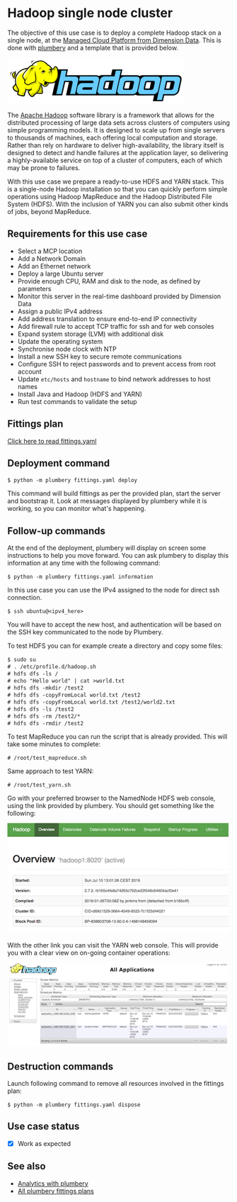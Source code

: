 # Hadoop single node cluster

The objective of this use case is to deploy a complete Hadoop stack on a single node, at the [Managed Cloud Platform from Dimension Data](http://cloud.dimensiondata.com/eu/en/).
This is done with [plumbery](https://developer.dimensiondata.com/display/PLUM/Plumbery) and a template that is provided below.

![Hadoop](hadoop.png)

The [Apache Hadoop](https://hadoop.apache.org) software library is a framework that allows for the distributed processing
of large data sets across clusters of computers using simple programming models.
It is designed to scale up from single servers to thousands of machines, each offering local computation and storage.
Rather than rely on hardware to deliver high-availability, the library itself is
designed to detect and handle failures at the application layer, so delivering a highly-available
service on top of a cluster of computers, each of which may be prone to failures.

With this use case we prepare a ready-to-use HDFS and YARN stack. This is a single-node Hadoop installation
so that you can quickly perform simple operations using Hadoop MapReduce and the Hadoop Distributed File System (HDFS).
With the inclusion of YARN you can also submit other kinds of jobs, beyond MapReduce.

## Requirements for this use case

* Select a MCP location
* Add a Network Domain
* Add an Ethernet network
* Deploy a large Ubuntu server
* Provide enough CPU, RAM and disk to the node, as defined by parameters
* Monitor this server in the real-time dashboard provided by Dimension Data
* Assign a public IPv4 address
* Add address translation to ensure end-to-end IP connectivity
* Add firewall rule to accept TCP traffic for ssh and for web consoles
* Expand system storage (LVM) with additional disk
* Update the operating system
* Synchronise node clock with NTP
* Install a new SSH key to secure remote communications
* Configure SSH to reject passwords and to prevent access from root account
* Update `etc/hosts` and `hostname` to bind network addresses to host names
* Install Java and Hadoop (HDFS and YARN)
* Run test commands to validate the setup

## Fittings plan

[Click here to read fittings.yaml](fittings.yaml)

## Deployment command

    $ python -m plumbery fittings.yaml deploy

This command will build fittings as per the provided plan, start the server
and bootstrap it. Look at messages displayed by plumbery while it is
working, so you can monitor what's happening.

## Follow-up commands

At the end of the deployment, plumbery will display on screen some instructions
to help you move forward. You can ask plumbery to display this information
at any time with the following command:

    $ python -m plumbery fittings.yaml information


In this use case you can use the IPv4 assigned to the node for direct ssh
connection.

    $ ssh ubuntu@<ipv4_here>


You will have to accept the new host, and authentication will be based on
the SSH key communicated to the node by Plumbery.

To test HDFS you can for example create a directory and copy some files:

    $ sudo su
    # . /etc/profile.d/hadoop.sh
    # hdfs dfs -ls /
    # echo "Hello world" | cat >world.txt
    # hdfs dfs -mkdir /test2
    # hdfs dfs -copyFromLocal world.txt /test2
    # hdfs dfs -copyFromLocal world.txt /test2/world2.txt
    # hdfs dfs -ls /test2
    # hdfs dfs -rm /test2/*
    # hdfs dfs -rmdir /test2


To test MapReduce you can run the script that is already provided. This will take
some minutes to complete:

    # /root/test_mapreduce.sh


Same approach to test YARN:

    # /root/test_yarn.sh


Go with your preferred browser to the NamedNode HDFS web console,
using the link provided by plumbery. You should get something like the following:

![HDFS console](hdfs-console.png)

With the other link you can visit the YARN web console. This will provide you
with a clear view on on-going container operations:

![YARN console](yarn-console.png)

## Destruction commands

Launch following command to remove all resources involved in the fittings plan:

    $ python -m plumbery fittings.yaml dispose

## Use case status

- [x] Work as expected

## See also

- [Analytics with plumbery](../)
- [All plumbery fittings plans](../../)


